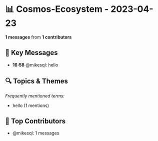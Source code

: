 # 📊 Cosmos-Ecosystem - 2023-04-23
**1 messages** from **1 contributors**

## 💬 Key Messages
- **16:58** @mikesql: hello

## 🔍 Topics & Themes
*Frequently mentioned terms:*
- hello (1 mentions)

## 👥 Top Contributors
- @mikesql: 1 messages